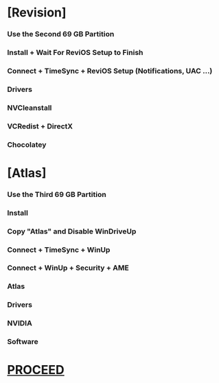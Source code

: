 # [Revision]

### Use the Second 69 GB Partition
### Install + Wait For ReviOS Setup to Finish
### Connect + TimeSync + ReviOS Setup (Notifications, UAC ...)
### Drivers
### NVCleanstall
### VCRedist + DirectX
### Chocolatey

# [Atlas]

### Use the Third 69 GB Partition
### Install
### Copy "Atlas" and Disable WinDriveUp
### Connect + TimeSync + WinUp
### Connect + WinUp + Security + AME
### Atlas
### Drivers
### NVIDIA
### Software

# [PROCEED](https://github.com/hookstdev/OmniGuides/blob/omni/OS/Android/nqmido.md)
